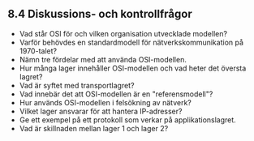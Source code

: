 ## 8.4 Diskussions- och kontrollfrågor

- Vad står OSI för och vilken organisation utvecklade modellen?
- Varför behövdes en standardmodell för nätverkskommunikation på 1970-talet?
- Nämn tre fördelar med att använda OSI-modellen.
- Hur många lager innehåller OSI-modellen och vad heter det översta lagret?
- Vad är syftet med transportlagret?
- Vad innebär det att OSI-modellen är en "referensmodell"?
- Hur används OSI-modellen i felsökning av nätverk?
- Vilket lager ansvarar för att hantera IP-adresser?
- Ge ett exempel på ett protokoll som verkar på applikationslagret.
- Vad är skillnaden mellan lager 1 och lager 2?
